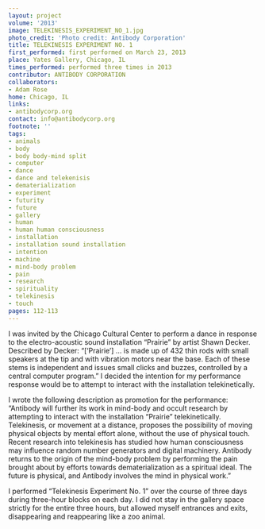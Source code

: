```yaml
---
layout: project
volume: '2013'
image: TELEKINESIS_EXPERIMENT_NO_1.jpg
photo_credit: 'Photo credit: Antibody Corporation'
title: TELEKINESIS EXPERIMENT NO. 1
first_performed: first performed on March 23, 2013
place: Yates Gallery, Chicago, IL
times_performed: performed three times in 2013
contributor: ANTIBODY CORPORATION
collaborators:
- Adam Rose
home: Chicago, IL
links:
- antibodycorp.org
contact: info@antibodycorp.org
footnote: ''
tags:
- animals
- body
- body body-mind split
- computer
- dance
- dance and telekenisis
- dematerialization
- experiment
- futurity
- future
- gallery
- human
- human human consciousness
- installation
- installation sound installation
- intention
- machine
- mind-body problem
- pain
- research
- spirituality
- telekinesis
- touch
pages: 112-113
---
```


I was invited by the Chicago Cultural Center to perform a dance in response to the electro-acoustic sound installation “Prairie” by artist Shawn Decker. Described by Decker: “[‘Prairie’] … is made up of 432 thin rods with small speakers at the tip and with vibration motors near the base. Each of these stems is independent and issues small clicks and buzzes, controlled by a central computer program.” I decided the intention for my performance response would be to attempt to interact with the installation telekinetically.

I wrote the following description as promotion for the performance: “Antibody will further its work in mind-body and occult research by attempting to interact with the installation “Prairie” telekinetically. Telekinesis, or movement at a distance, proposes the possibility of moving physical objects by mental effort alone, without the use of physical touch. Recent research into telekinesis has studied how human consciousness may influence random number generators and digital machinery. Antibody returns to the origin of the mind-body problem by performing the pain brought about by efforts towards dematerialization as a spiritual ideal. The future is physical, and Antibody involves the mind in physical work.”

I performed “Telekinesis Experiment No. 1” over the course of three days during three-hour blocks on each day. I did not stay in the gallery space strictly for the entire three hours, but allowed myself entrances and exits, disappearing and reappearing like a zoo animal.
